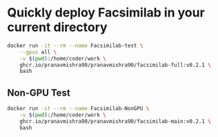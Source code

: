 # Quickly deploy Facsimilab in your current directory 

```sh
docker run -it --rm --name Facsimilab-test \
    --gpus all \
    -v $(pwd):/home/coder/work \
    ghcr.io/pranavmishra90/pranavmishra90/facsimilab-full:v0.2.1 \
    bash
```


## Non-GPU Test

```sh
docker run -it --rm --name Facsimilab-NonGPU \
    -v $(pwd):/home/coder/work \
    ghcr.io/pranavmishra90/pranavmishra90/facsimilab-main:v0.2.1 \
    bash
```